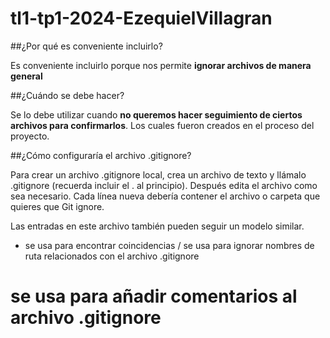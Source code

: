 # tl1-tp1-2024-EzequielVillagran
##¿Por qué es conveniente incluirlo?

Es conveniente incluirlo porque nos permite **ignorar archivos de manera general**

##¿Cuándo se debe hacer?

Se lo debe utilizar cuando **no queremos hacer seguimiento de ciertos archivos para confirmarlos**. Los cuales fueron creados en el proceso del proyecto.

##¿Cómo configuraría el archivo .gitignore?

Para crear un archivo .gitignore local, crea un archivo de texto y llámalo .gitignore (recuerda incluir el . al principio). Después edita el archivo como sea necesario. Cada línea nueva debería contener el archivo o carpeta que quieres que Git ignore.

Las entradas en este archivo también pueden seguir un modelo similar.

* se usa para encontrar coincidencias
/ se usa para ignorar nombres de ruta relacionados con el archivo .gitignore
# se usa para añadir comentarios al archivo .gitignore 